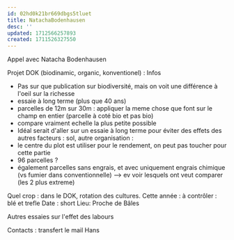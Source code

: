 ```yaml
---
id: 02hd0k21br669dbgs5tluet
title: NatachaBodenhausen
desc: ''
updated: 1712566257893
created: 1711526327550
---
```

Appel avec Natacha Bodenhausen

Projet DOK (biodinamic, organic, konventionel) : Infos 
* Pas sur que publication sur biodiversité, mais on voit une différence à l'oeil sur la richesse
* essaie à long terme (plus que 40 ans)
* parcelles de 12m sur 30m : appliquer la meme chose que font sur le champ en entier  (parcelle à coté bio et pas bio)
* compare vraiment echelle la plus petite possible
* Idéal serait d'aller sur un essaie à long terme pour éviter des effets des autres facteurs : sol, autre 
organisation : 
* le centre du plot est utiliser pour le rendement, on peut pas toucher pour cette partie
* 96 parcelles ?
* également parcelles sans engrais, et avec uniquement engrais chimique (vs fumier dans conventionnelle) --> ev voir lesquels ont veut comparer (les 2 plus extreme)

Quel crop : dans le DOK, rotation des cultures. Cette année :  à contrôler : blé et trefle
Date : short
Lieu: Proche de Bâles

Autres essaies sur l'effet des labours 

 
 


Contacts : transfert le mail
Hans 
